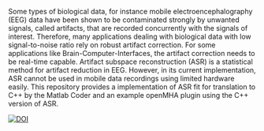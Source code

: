 Some types of biological data, for instance mobile electroencephalography (EEG) data have been shown to be contaminated strongly by unwanted signals, called artifacts, that are recorded concurrently with the signals of interest. Therefore, many applications dealing with biological data with low signal-to-noise ratio rely on robust artifact correction. For some applications like Brain-Computer-Interfaces, the artifact correction needs to be real-time capable.  Artifact subspace reconstruction (ASR) is a statistical method for artifact reduction in EEG. However, in its current implementation, ASR cannot be used in mobile data recordings using limited hardware easily. This repository provides a implementation of ASR fit for translation to C++ by the Matlab Coder and an example openMHA plugin using the C++ version of ASR.

[![DOI](https://zenodo.org/badge/458185490.svg)](https://zenodo.org/badge/latestdoi/458185490)
